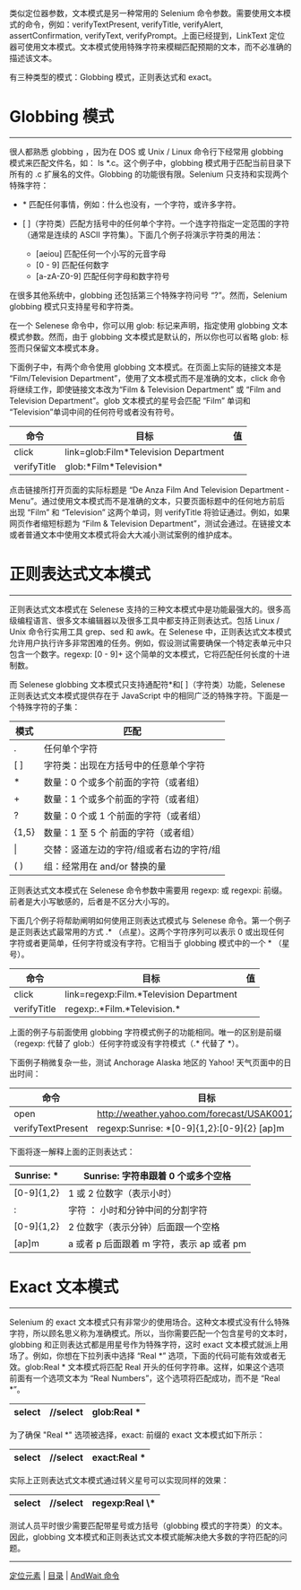 类似定位器参数，文本模式是另一种常用的 Selenium 命令参数。需要使用文本模式的命令，例如：verifyTextPresent, verifyTitle, verifyAlert, assertConfirmation, verifyText, verifyPrompt。上面已经提到，LinkText 定位器可使用文本模式。文本模式使用特殊字符来模糊匹配预期的文本，而不必准确的描述该文本。

有三种类型的模式：Globbing 模式，正则表达式和 exact。

# Globbing 模式

---
很人都熟悉 globbing ，因为在 DOS 或 Unix / Linux 命令行下经常用 globbing 模式来匹配文件名，如： ls *.c。这个例子中，globbing 模式用于匹配当前目录下所有的 .c 扩展名的文件。Globbing 的功能很有限。Selenium 只支持和实现两个特殊字符：

- \* 匹配任何事情，例如：什么也没有，一个字符，或许多字符。 
- \[ \]（字符类）匹配方括号中的任何单个字符。一个连字符指定一定范围的字符（通常是连续的 ASCII 字符集）。下面几个例子将演示字符类的用法：  

   - [aeiou] 匹配任何一个小写的元音字母   
   - [0 - 9]  匹配任何数字  
   - [a-zA-Z0-9]  匹配任何字母和数字符号  

在很多其他系统中，globbing 还包括第三个特殊字符问号 “?”。然而，Selenium globbing 模式只支持星号和字符类。

在一个 Selenese 命令中，你可以用 glob: 标记来声明，指定使用 globbing 文本模式参数。然而，由于 globbing 文本模式是默认的，所以你也可以省略 glob: 标签而只保留文本模式本身。

下面例子中，有两个命令使用 globbing 文本模式。在页面上实际的链接文本是 “Film/Television Department”，使用了文本模式而不是准确的文本，click 命令将继续工作，即使链接文本改为“Film & Television Department” 或 “Film and Television Department”。glob 文本模式的星号会匹配 “Film” 单词和 “Television”单词中间的任何符号或者没有符号。

|  命令  |     目标      |   值      |    
| ------------- | ------------------------------------------- | ------------ |
|   click       |    link=glob:Film\*Television Department    |              |     
|  verifyTitle  |    glob:\*Film\*Television\*                |              |     

点击链接所打开页面的实际标题是 “De Anza Film And Television Department - Menu”。通过使用文本模式而不是准确的文本，只要页面标题中的任何地方前后出现 “Film” 和 “Television” 这两个单词，则 verifyTitle 将验证通过。例如，如果网页作者缩短标题为 “Film & Television Department”，测试会通过。在链接文本或者普通文本中使用文本模式将会大大减小测试案例的维护成本。

# 正则表达式文本模式

---
正则表达式文本模式在 Selenese 支持的三种文本模式中是功能最强大的。很多高级编程语言、很多文本编辑器以及很多工具中都支持正则表达式。包括 Linux / Unix 命令行实用工具 grep、sed 和 awk。在 Selenese 中，正则表达式文本模式允许用户执行许多非常困难的任务。例如，假设测试需要确保一个特定表单元中只包含一个数字。regexp: [0 - 9]+ 这个简单的文本模式，它将匹配任何长度的十进制数。

而 Selenese globbing 文本模式只支持通配符\*和[ ]（字符类）功能，Selenese 正则表达式文本模式提供存在于 JavaScript 中的相同广泛的特殊字符。下面是一个特殊字符的子集：

|  模式              |   匹配                                                            |
| -------- | ------------------------  |
|  .       | 任何单个字符                                                 |
| [ ]      | 字符类：出现在方括号中的任意单个字符   |
|  \*      | 数量：0 个或多个前面的字符（或者组） |
|  + 	   | 数量：1 个或多个前面的字符（或者组）   |
|  ?       | 数量：0 个或 1 个前面的字符（或者组） |
|  {1,5}   | 数量：1 至 5 个 前面的字符（或者组）    |
| &#124;   | 交替：竖道左边的字符/组或者右边的字符/组 |
| ( )      | 组：经常用在 and/or 替换的量                    |

正则表达式文本模式在 Selenese 命令参数中需要用 regexp: 或 regexpi: 前缀。前者是大小写敏感的，后者是不区分大小写的。

下面几个例子将帮助阐明如何使用正则表达式模式与 Selenese 命令。第一个例子是正则表达式最常用的方式 .\* （点星）。这两个字符序列可以表示 0 或出现任何字符或者更简单，任何字符或没有字符。它相当于 globbing 模式中的一个 * （星号）。

|  命令                       |                 目标                                                            |   值  |    
| ----------- | ---------------------------------------- | --- |
| click       | link=regexp:Film.\*Television Department |     |     
| verifyTitle | regexp:.\*Film.\*Television.\*           |     |     

上面的例子与前面使用 globbing 字符模式例子的功能相同。唯一的区别是前缀（regexp: 代替了 glob:）任何字符或没有字符模式（.* 代替了 *）。

下面例子稍微复杂一些，测试 Anchorage Alaska 地区的 Yahoo! 天气页面中的日出时间：

|  命令                                       |                              目标                                               |   值  |    
| ----------------- | ------------------------------------------------ | --- |
|   open            |  http://weather.yahoo.com/forecast/USAK0012.html |     |     
| verifyTextPresent |   regexp:Sunrise: *[0-9]{1,2}:[0-9]{2} [ap]m     |     |     

下面将逐一解释上面的正则表达式：

|  Sunrise: \*| Sunrise: 字符串跟着 0 个或多个空格    | 
| ----------- | --------------------------- |
| [0-9]{1,2}  |  1 或 2 位数字（表示小时）                         |
|  :          |  字符 ： 小时和分钟中间的分割字符                |
| [0-9]{1,2}  |  2 位数字（表示分钟）后面跟一个空格         |
|  [ap]m      |  a 或者 p 后面跟着 m 字符，表示 ap 或者 pm  |

# Exact 文本模式

---
Selenium 的 exact 文本模式只有非常少的使用场合。这种文本模式没有什么特殊字符，所以顾名思义称为准确模式。所以，当你需要匹配一个包含星号的文本时，globbing 和正则表达式都是用星号作为特殊字符，这时 exact 文本模式就派上用场了。例如，你想在下拉列表中选择 “Real *” 选项，下面的代码可能有效或者无效。glob:Real * 文本模式将匹配 Real 开头的任何字符串。这样，如果这个选项前面有一个选项文本为 “Real Numbers”，这个选项将匹配成功，而不是 “Real *”。

|  select |  //select   |  glob:Real *  |
| ------- | ---------   | ------------- |

为了确保 "Real *" 选项被选择，exact: 前缀的 exact 文本模式如下所示：

|  select |  //select   |  exact:Real *  |
| ------- | ---------   | -------------- |

实际上正则表达式文本模式通过转义星号可以实现同样的效果：

|  select |  //select   |  regexp:Real \\*  |
| ------- | ----------- | ---------------- |

测试人员平时很少需要匹配带星号或方括号（globbing 模式的字符类）的文本。因此，globbing 文本模式和正则表达式文本模式能解决绝大多数的字符匹配的问题。

---
[定位元素](Locating.md) | [目录](README.md) | [AndWait 命令](AndWait.md)
